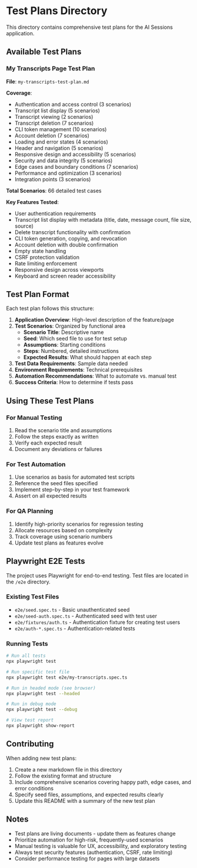 # Test Plans Directory

This directory contains comprehensive test plans for the AI Sessions application.

## Available Test Plans

### My Transcripts Page Test Plan
**File**: `my-transcripts-test-plan.md`

**Coverage**:
- Authentication and access control (3 scenarios)
- Transcript list display (5 scenarios)
- Transcript viewing (2 scenarios)
- Transcript deletion (7 scenarios)
- CLI token management (10 scenarios)
- Account deletion (7 scenarios)
- Loading and error states (4 scenarios)
- Header and navigation (5 scenarios)
- Responsive design and accessibility (5 scenarios)
- Security and data integrity (5 scenarios)
- Edge cases and boundary conditions (7 scenarios)
- Performance and optimization (3 scenarios)
- Integration points (3 scenarios)

**Total Scenarios**: 66 detailed test cases

**Key Features Tested**:
- User authentication requirements
- Transcript list display with metadata (title, date, message count, file size, source)
- Delete transcript functionality with confirmation
- CLI token generation, copying, and revocation
- Account deletion with double confirmation
- Empty state handling
- CSRF protection validation
- Rate limiting enforcement
- Responsive design across viewports
- Keyboard and screen reader accessibility

## Test Plan Format

Each test plan follows this structure:

1. **Application Overview**: High-level description of the feature/page
2. **Test Scenarios**: Organized by functional area
   - **Scenario Title**: Descriptive name
   - **Seed**: Which seed file to use for test setup
   - **Assumptions**: Starting conditions
   - **Steps**: Numbered, detailed instructions
   - **Expected Results**: What should happen at each step
3. **Test Data Requirements**: Sample data needed
4. **Environment Requirements**: Technical prerequisites
5. **Automation Recommendations**: What to automate vs. manual test
6. **Success Criteria**: How to determine if tests pass

## Using These Test Plans

### For Manual Testing
1. Read the scenario title and assumptions
2. Follow the steps exactly as written
3. Verify each expected result
4. Document any deviations or failures

### For Test Automation
1. Use scenarios as basis for automated test scripts
2. Reference the seed files specified
3. Implement step-by-step in your test framework
4. Assert on all expected results

### For QA Planning
1. Identify high-priority scenarios for regression testing
2. Allocate resources based on complexity
3. Track coverage using scenario numbers
4. Update test plans as features evolve

## Playwright E2E Tests

The project uses Playwright for end-to-end testing. Test files are located in the `/e2e` directory.

### Existing Test Files
- `e2e/seed.spec.ts` - Basic unauthenticated seed
- `e2e/seed-auth.spec.ts` - Authenticated seed with test user
- `e2e/fixtures/auth.ts` - Authentication fixture for creating test users
- `e2e/auth-*.spec.ts` - Authentication-related tests

### Running Tests
```bash
# Run all tests
npx playwright test

# Run specific test file
npx playwright test e2e/my-transcripts.spec.ts

# Run in headed mode (see browser)
npx playwright test --headed

# Run in debug mode
npx playwright test --debug

# View test report
npx playwright show-report
```

## Contributing

When adding new test plans:

1. Create a new markdown file in this directory
2. Follow the existing format and structure
3. Include comprehensive scenarios covering happy path, edge cases, and error conditions
4. Specify seed files, assumptions, and expected results clearly
5. Update this README with a summary of the new test plan

## Notes

- Test plans are living documents - update them as features change
- Prioritize automation for high-risk, frequently-used scenarios
- Manual testing is valuable for UX, accessibility, and exploratory testing
- Always test security features (authentication, CSRF, rate limiting)
- Consider performance testing for pages with large datasets
